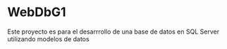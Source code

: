 # WebDbG1

Este proyecto es para el desarrrollo de una base de datos en SQL Server utilizando modelos de datos
